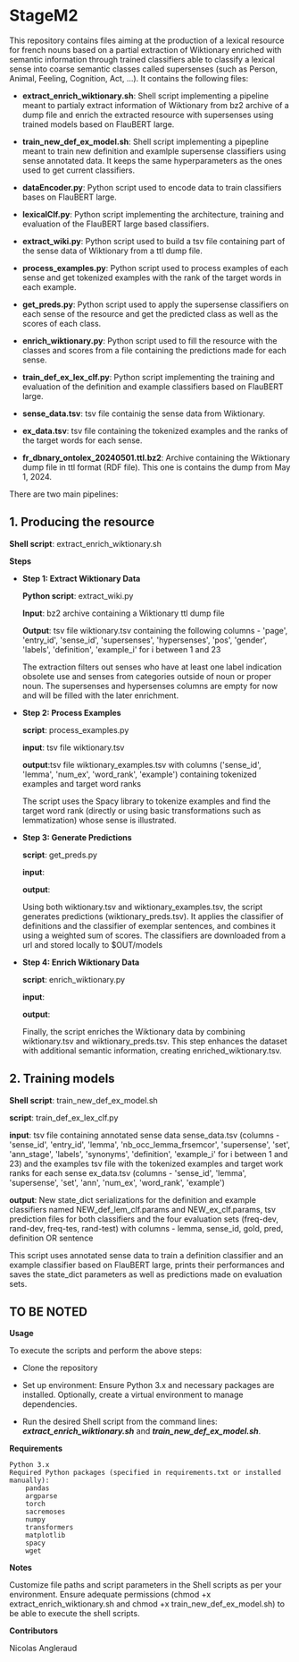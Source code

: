 # StageM2
This repository contains files aiming at the production of a lexical resource for french nouns based on a partial extraction of Wiktionary enriched with semantic information through trained classifiers able to classify a lexical sense into coarse semantic classes called supersenses (such as Person, Animal, Feeling, Cognition, Act, ...). It contains the following files:

- **extract_enrich_wiktionary.sh**: Shell script implementing a pipeline meant to partialy extract information of Wiktionary from bz2 archive of a dump file and enrich the extracted resource with supersenses using trained models based on FlauBERT large.

- **train_new_def_ex_model.sh**: Shell script implementing a pipepline meant to train new definition and examlple supersense classifiers using sense annotated data. It keeps the same hyperparameters as the ones used to get current classifiers.

- **dataEncoder.py**: Python script used to encode data to train classifiers bases on FlauBERT large.

- **lexicalClf.py**: Python script implementing the architecture, training and evaluation of the FlauBERT large based classifiers.

- **extract_wiki.py**: Python script used to build a tsv file containing part of the sense data of Wiktionary from a ttl dump file.

- **process_examples.py**: Python script used to process examples of each sense and get tokenized examples with the rank of the target words in each example.

- **get_preds.py**: Python script used to apply the supersense classifiers on each sense of the resource and get the predicted class as well as the scores of each class.

- **enrich_wiktionary.py**: Python script used to fill the resource with the classes and scores from a file containing the predictions made for each sense.

- **train_def_ex_lex_clf.py**: Python script implementing the training and evaluation of the definition and example classifiers based on FlauBERT large.

- **sense_data.tsv**: tsv file containig the sense data from Wiktionary.

- **ex_data.tsv**: tsv file containing the tokenized examples and the ranks of the target words for each sense.

- **fr_dbnary_ontolex_20240501.ttl.bz2**: Archive containing the Wiktionary dump file in ttl format (RDF file). This one is contains the dump from May 1, 2024.



There are two main pipelines:

## 1. Producing the resource

**Shell script**: extract_enrich_wiktionary.sh

**Steps**

- **Step 1: Extract Wiktionary Data**
	
	**Python script**: extract_wiki.py 
	
	**Input**: bz2 archive containing a Wiktionary ttl dump file
	
	**Output**: tsv file wiktionary.tsv containing the following columns - 'page', 'entry_id', 'sense_id', 'supersenses', 'hypersenses', 'pos', 'gender', 'labels', 'definition', 'example_i' for i between 1 and 23
	
	
	The extraction filters out senses who have at least one label indication obsolete use and senses from categories outside of noun or proper noun. The supersenses and hypersenses columns are empty for now and will be filled with the later enrichment.
     
- **Step 2: Process Examples**
	
	**script**: process_examples.py
	
	**input**: tsv file wiktionary.tsv
	
	**output**:tsv file wiktionary_examples.tsv with columns ('sense_id', 'lemma', 'num_ex', 'word_rank', 'example') containing tokenized examples and target word ranks
	
	
	The script uses the Spacy library to tokenize examples and find the target word rank (directly or using basic transformations such as lemmatization) whose sense is illustrated.
    
- **Step 3: Generate Predictions**
	
	**script**: get_preds.py
	
	**input**: 
	
	**output**:
	
	
	Using both wiktionary.tsv and wiktionary_examples.tsv, the script generates predictions (wiktionary_preds.tsv). It applies the classifier of definitions and the classifier of exemplar sentences, and combines it using a weighted sum of scores. The classifiers are downloaded from a url and stored locally to $OUT/models
    
- **Step 4: Enrich Wiktionary Data**
	
	**script**: enrich_wiktionary.py
	
	**input**:
	
	**output**:
	
	
	Finally, the script enriches the Wiktionary data by combining wiktionary.tsv and wiktionary_preds.tsv. This step enhances the dataset with additional semantic information, creating enriched_wiktionary.tsv.
	

## 2. Training models

**Shell script**: train_new_def_ex_model.sh

**script**: train_def_ex_lex_clf.py

**input**: tsv file containing annotated sense data sense_data.tsv (columns - 'sense_id', 'entry_id', 'lemma', 'nb_occ_lemma_frsemcor', 'supersense', 'set', 'ann_stage', 'labels', 'synonyms', 'definition', 'example_i' for i between 1 and 23) and the examples tsv file with the tokenized examples and target work ranks for each sense ex_data.tsv (columns - 'sense_id', 'lemma', 'supersense', 'set', 'ann', 'num_ex', 'word_rank', 'example')

**output**: New state_dict serializations for the definition and example classifiers named NEW_def_lem_clf.params and NEW_ex_clf.params, tsv prediction files for both classifiers and the four evaluation sets (freq-dev, rand-dev, freq-tes, rand-test) with columns - lemma, sense_id, gold, pred, definition OR sentence


This script uses annotated sense data to train a definition classifier and an example classifier based on FlauBERT large, prints their performances and saves the state_dict parameters as well as predictions made on evaluation sets.


## TO BE NOTED

**Usage**

To execute the scripts and perform the above steps:

- Clone the repository

- Set up environment: Ensure Python 3.x and necessary packages are installed. Optionally, create a virtual environment to manage dependencies.

- Run the desired Shell script from the command lines: ***extract_enrich_wiktionary.sh*** and ***train_new_def_ex_model.sh***.

**Requirements**

    Python 3.x
    Required Python packages (specified in requirements.txt or installed manually):
        pandas
        argparse
        torch
        sacremoses
        numpy
        transformers
        matplotlib
        spacy
        wget

**Notes**

Customize file paths and script parameters in the Shell scripts as per your environment. Ensure adequate permissions (chmod +x extract_enrich_wiktionary.sh and chmod +x train_new_def_ex_model.sh) to be able to execute the shell scripts.

**Contributors**

Nicolas Angleraud
